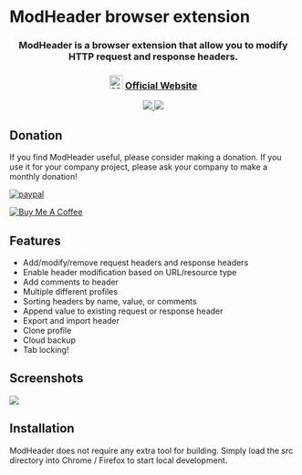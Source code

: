 # ModHeader browser extension

<h3 align="center">
  ModHeader is a browser extension that allow you to modify HTTP request and response headers.
</h3>
<h3 align="center">
  <img src="https://mod-header.appspot.com/android-icon-96x96.png" width="24px" alt="ModHeader" />
  <a href="https://mod-header.appspot.com/">
    Official Website
  </a>
</h3>
<p align="center">
  <a href="https://chrome.google.com/webstore/detail/modheader/idgpnmonknjnojddfkpgkljpfnnfcklj">
    <img src="https://mod-header.appspot.com/images/chrome_1x.png" srcset="https://mod-header.appspot.com/images/chrome_2x.png 2x">
  </a>
  <a href="https://addons.mozilla.org/firefox/addon/modheader-firefox/">
    <img src="https://mod-header.appspot.com/images/firefox_1x.png" srcset="https://mod-header.appspot.com/images/firefox_2x.png 2x 2x">
  </a>
</p>

## Donation

If you find ModHeader useful, please consider making a donation. If you use it for your company project, please ask your company to make a monthly donation!

[![paypal](https://www.paypalobjects.com/en_US/i/btn/btn_donate_SM.gif)](https://www.paypal.com/cgi-bin/webscr?cmd=_donations&business=3XFKZ8PCRB8P6&currency_code=USD&amount=5&source=url)

<div>
  <a href="https://www.buymeacoffee.com/scCieVdfj">
    <img src="https://bmc-cdn.nyc3.digitaloceanspaces.com/BMC-button-images/custom_images/orange_img.png" alt="Buy Me A Coffee">
  </a>
</div>

## Features

* Add/modify/remove request headers and response headers
* Enable header modification based on URL/resource type
* Add comments to header
* Multiple different profiles
* Sorting headers by name, value, or comments
* Append value to existing request or response header
* Export and import header
* Clone profile
* Cloud backup
* Tab locking!

## Screenshots

<img src="https://mod-header.appspot.com/images/ss1.png">

## Installation

ModHeader does not require any extra tool for building. Simply load the src directory into Chrome / Firefox to start local development.
